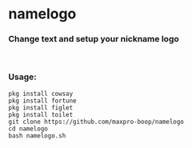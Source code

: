 # namelogo

<h3>Change text and setup your nickname logo</h3>
<br>

### Usage:

```
pkg install cowsay
pkg install fortune
pkg install figlet
pkg install toilet
git clone https://github.com/maxpro-boop/namelogo
cd namelogo
bash namelogo.sh
```
